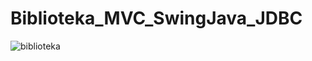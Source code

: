 # Biblioteka_MVC_SwingJava_JDBC


![biblioteka](https://user-images.githubusercontent.com/32270127/33806808-b5969a98-ddcd-11e7-8cf8-9bc79be67592.png)
